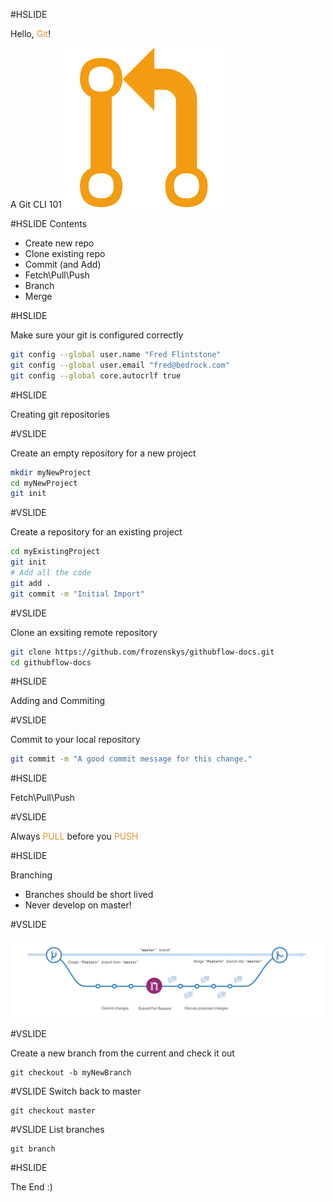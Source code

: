 #HSLIDE

Hello, <span style="color:#e49436">Git</span>!

A Git CLI 101
![Logo](assets/git-pull-request.png)

#HSLIDE
Contents

- Create new repo 
- Clone existing repo 
- Commit (and Add) 
- Fetch\Pull\Push 
- Branch 
- Merge 

#HSLIDE

Make sure your git is configured correctly

```bash
git config --global user.name "Fred Flintstone"
git config --global user.email "fred@bedrock.com"
git config --global core.autocrlf true
```

#HSLIDE

Creating git repositories

#VSLIDE

Create an empty repository for a new project

```bash
mkdir myNewProject
cd myNewProject
git init
```

#VSLIDE 

Create a repository for an existing project

```bash
cd myExistingProject
git init
# Add all the code
git add .
git commit -m "Initial Import"
```

#VSLIDE 

Clone an exsiting remote repository

```bash
git clone https://github.com/frozenskys/githubflow-docs.git
cd githubflow-docs
```

#HSLIDE

Adding and Commiting

#VSLIDE

Commit to your local repository

```bash
git commit -m "A good commit message for this change."
```

#HSLIDE

Fetch\Pull\Push

#VSLIDE

Always <span style="color:#e49436">PULL</span> before you <span style="color:#e49436">PUSH</span>

#HSLIDE

Branching

- Branches should be short lived
- Never develop on master! 

#VSLIDE

![Logo](assets/branching.png)

#VSLIDE

Create a new branch from the current and check it out 

```
git checkout -b myNewBranch
```

#VSLIDE
Switch back to master

```
git checkout master
```

#VSLIDE
List branches

```
git branch
```

#HSLIDE

The End :)